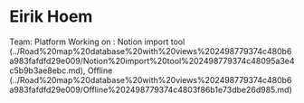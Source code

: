 # Eirik Hoem

Team: Platform
Working on : Notion import tool (../Road%20map%20database%20with%20views%202498779374c480b6a983fafdfd29e009/Notion%20import%20tool%202498779374c48095a3e4c5b9b3ae8ebc.md), Offline (../Road%20map%20database%20with%20views%202498779374c480b6a983fafdfd29e009/Offline%202498779374c4803f86b1e73dbe26d985.md)